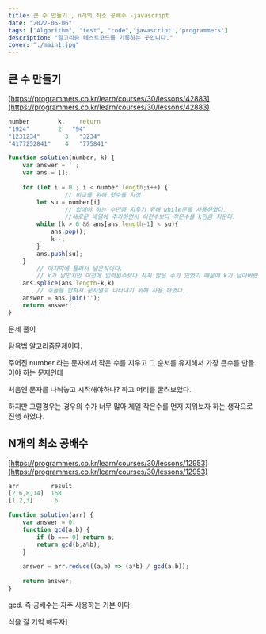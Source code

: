 ```yaml
---
title: 큰 수 만들기 , n개의 최소 공배수 -javascript
date: "2022-05-06"
tags: ["Algorithm", "test", "code",'javascript','programmers']
description: "알고리즘 테스트코드를 기록하는 곳입니다."
cover: "./main1.jpg"
---
```


## 큰 수 만들기

[https://programmers.co.kr/learn/courses/30/lessons/42883](https://programmers.co.kr/learn/courses/30/lessons/42883)

```jsx
number	      k. 	return
"1924"	      2	  "94"
"1231234"	    3 	"3234"
"4177252841"	4 	"775841"

function solution(number, k) {
    var answer = '';
    var ans = [];
    
    for (let i = 0 ; i < number.length;i++) {
				// 비교를 위해 첫수를 지정
        let su = number[i]
				// 없애야 하는 수만큼 지우기 위해 while문을 사용하였다.
				//새로운 배열에 추가하면서 이전수보다 작은수를 k만큼 지운다.
        while (k > 0 && ans[ans.length-1] < su){
            ans.pop();
            k--;
        }
        ans.push(su);
    }
		// 마지막에 틀려서 넣은식이다.
		// k가 남았지만 이전에 입력된수보다 작지 않은 수가 있었기 때문에 k가 남아버렸다.
    ans.splice(ans.length-k,k)
		// 수들을 합쳐서 문자열로 니타내기 위해 사용 하였다.
    answer = ans.join('');
    return answer;
}
```

 문제 풀이

탐욕법 알고리즘문제이다.

주어진 number 라는 문자에서 작은 수를 지우고 그 순서를 유지해서 가장 큰수를 만들어야 하는 문제인데 

처음엔 문자를 나눠놓고 시작해야하나? 하고 머리를 굴려보았다.

하지만 그럴경우는 경우의 수가 너무 많아  제일 작은수를 먼저 지워보자 하는 생각으로 진행 하였다.

## N개의 최소 공배수

[https://programmers.co.kr/learn/courses/30/lessons/12953](https://programmers.co.kr/learn/courses/30/lessons/12953)

```jsx
arr	        result
[2,6,8,14] 	168
[1,2,3]	     6

function solution(arr) {
    var answer = 0;
    function gcd(a,b) {
        if (b === 0) return a;
        return gcd(b,a%b);
    }
    
    answer = arr.reduce((a,b) => (a*b) / gcd(a,b));
    
    return answer;
}
```

gcd. 즉 공배수는 자주 사용하는 기본 이다.

식을 잘 기억 해두자]